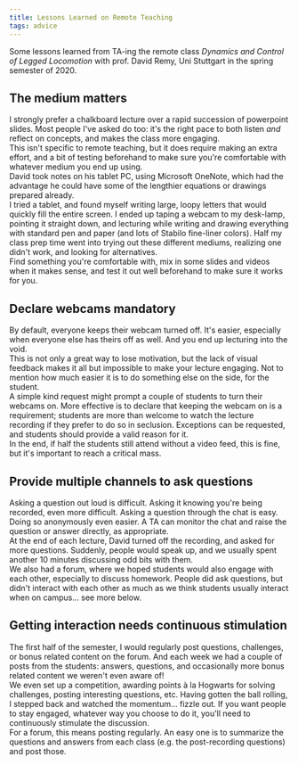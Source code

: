 ```yaml
---
title: Lessons Learned on Remote Teaching
tags: advice
---
```


Some lessons learned from TA-ing the remote class _Dynamics and Control of Legged Locomotion_ with prof. David Remy, Uni Stuttgart in the spring semester of 2020.

## The medium matters
I strongly prefer a chalkboard lecture over a rapid succession of powerpoint slides. Most people I've asked do too: it's the right pace to both listen _and_ reflect on concepts, and makes the class more engaging.  
This isn't specific to remote teaching, but it does require making an extra effort, and a bit of testing beforehand to make sure you're comfortable with whatever medium you end up using.  
David took notes on his tablet PC, using Microsoft OneNote, which had the advantage he could have some of the lengthier equations or drawings prepared already.  
I tried a tablet, and found myself writing large, loopy letters that would quickly fill the entire screen. I ended up taping a webcam to my desk-lamp, pointing it straight down, and lecturing while writing and drawing everything with standard pen and paper (and lots of Stabilo fine-liner colors). Half my class prep time went into trying out these different mediums, realizing one didn't work, and looking for alternatives.  
Find something you're comfortable with, mix in some slides and videos when it makes sense, and test it out well beforehand to make sure it works for you.

## Declare webcams mandatory
By default, everyone keeps their webcam turned off. It's easier, especially when everyone else has theirs off as well. And you end up lecturing into the void.  
This is not only a great way to lose motivation, but the lack of visual feedback makes it all but impossible to make your lecture engaging. Not to mention how much easier it is to do something else on the side, for the student.  
A simple kind request might prompt a couple of students to turn their webcams on. More effective is to declare that keeping the webcam on is a requirement; students are more than welcome to watch the lecture recording if they prefer to do so in seclusion. Exceptions can be requested, and students should provide a valid reason for it.  
In the end, if half the students still attend without a video feed, this is fine, but it's important to reach a critical mass.

## Provide multiple channels to ask questions
Asking a question out loud is difficult. Asking it knowing you're being recorded, even more difficult. Asking a question through the chat is easy. Doing so anonymously even easier. A TA can monitor the chat and raise the question or answer directly, as appropriate.  
At the end of each lecture, David turned off the recording, and asked for more questions. Suddenly, people would speak up, and we usually spent another 10 minutes discussing odd bits with them.  
We also had a forum, where we hoped students would also engage with each other, especially to discuss homework. People did ask questions, but didn't interact with each other as much as we think students usually interact when on campus... see more below.

## Getting interaction needs continuous stimulation
The first half of the semester, I would regularly post questions, challenges, or bonus related content on the forum. And each week we had a couple of posts from the students: answers, questions, and occasionally more bonus related content we weren't even aware of!  
We even set up a competition, awarding points à la Hogwarts for solving challenges, posting interesting questions, etc. Having gotten the ball rolling, I stepped back and watched the momentum... fizzle out. If you want people to stay engaged, whatever way you choose to do it, you'll need to continuously stimulate the discussion.  
For a forum, this means posting regularly. An easy one is to summarize the questions and answers from each class (e.g. the post-recording questions) and post those.